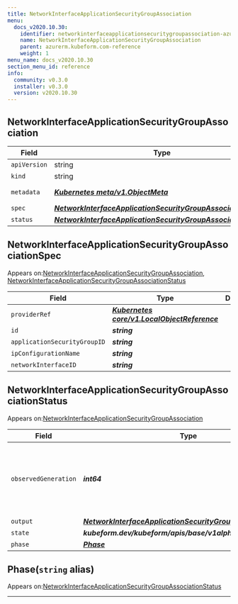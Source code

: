 ```yaml
---
title: NetworkInterfaceApplicationSecurityGroupAssociation
menu:
  docs_v2020.10.30:
    identifier: networkinterfaceapplicationsecuritygroupassociation-azurerm.kubeform.com
    name: NetworkInterfaceApplicationSecurityGroupAssociation
    parent: azurerm.kubeform.com-reference
    weight: 1
menu_name: docs_v2020.10.30
section_menu_id: reference
info:
  community: v0.3.0
  installer: v0.3.0
  version: v2020.10.30
---
```


## NetworkInterfaceApplicationSecurityGroupAssociation
| Field | Type | Description |
| ------ | ----- | ----------- |
| `apiVersion` | string | `azurerm.kubeform.com/v1alpha1` |
|    `kind` | string | `NetworkInterfaceApplicationSecurityGroupAssociation` |
| `metadata` | ***[Kubernetes meta/v1.ObjectMeta](https://v1-18.docs.kubernetes.io/docs/reference/generated/kubernetes-api/v1.18/#objectmeta-v1-meta)***|Refer to the Kubernetes API documentation for the fields of the `metadata` field.|
| `spec` | ***[NetworkInterfaceApplicationSecurityGroupAssociationSpec](#networkinterfaceapplicationsecuritygroupassociationspec)***||
| `status` | ***[NetworkInterfaceApplicationSecurityGroupAssociationStatus](#networkinterfaceapplicationsecuritygroupassociationstatus)***||
## NetworkInterfaceApplicationSecurityGroupAssociationSpec

Appears on:[NetworkInterfaceApplicationSecurityGroupAssociation](#networkinterfaceapplicationsecuritygroupassociation), [NetworkInterfaceApplicationSecurityGroupAssociationStatus](#networkinterfaceapplicationsecuritygroupassociationstatus)

| Field | Type | Description |
| ------ | ----- | ----------- |
| `providerRef` | ***[Kubernetes core/v1.LocalObjectReference](https://v1-18.docs.kubernetes.io/docs/reference/generated/kubernetes-api/v1.18/#localobjectreference-v1-core)***||
| `id` | ***string***||
| `applicationSecurityGroupID` | ***string***||
| `ipConfigurationName` | ***string***||
| `networkInterfaceID` | ***string***||
## NetworkInterfaceApplicationSecurityGroupAssociationStatus

Appears on:[NetworkInterfaceApplicationSecurityGroupAssociation](#networkinterfaceapplicationsecuritygroupassociation)

| Field | Type | Description |
| ------ | ----- | ----------- |
| `observedGeneration` | ***int64***| ***(Optional)*** Resource generation, which is updated on mutation by the API Server.|
| `output` | ***[NetworkInterfaceApplicationSecurityGroupAssociationSpec](#networkinterfaceapplicationsecuritygroupassociationspec)***| ***(Optional)*** |
| `state` | ***kubeform.dev/kubeform/apis/base/v1alpha1.State***| ***(Optional)*** |
| `phase` | ***[Phase](#phase)***| ***(Optional)*** |
## Phase(`string` alias)

Appears on:[NetworkInterfaceApplicationSecurityGroupAssociationStatus](#networkinterfaceapplicationsecuritygroupassociationstatus)

---
